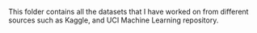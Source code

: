 This folder contains all the datasets that I have worked on from different sources such as Kaggle, and UCI Machine Learning repository.
